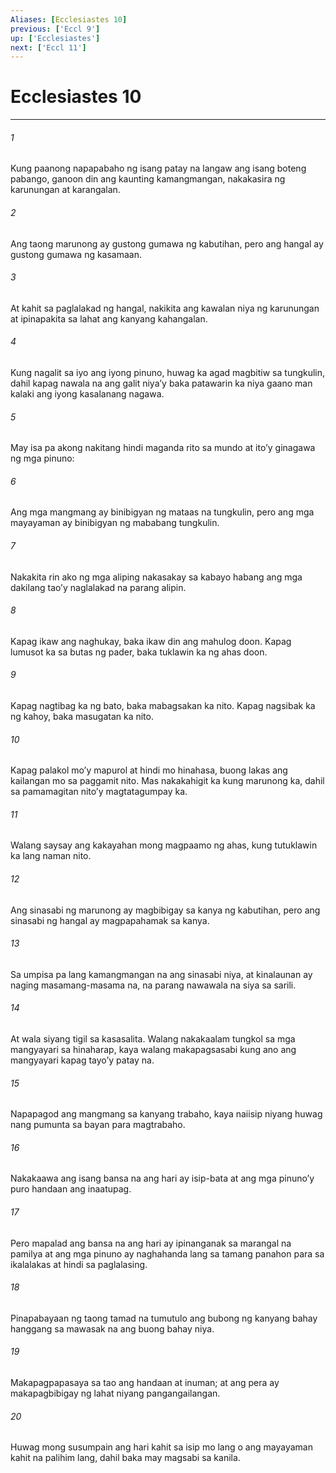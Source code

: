 ```yaml
---
Aliases: [Ecclesiastes 10]
previous: ['Eccl 9']
up: ['Ecclesiastes']
next: ['Eccl 11']
---
```

# Ecclesiastes 10

***


###### 1 


Kung paanong napapabaho ng isang patay na langaw ang isang boteng pabango, ganoon din ang kaunting kamangmangan, nakakasira ng karunungan at karangalan. 


###### 2 


Ang taong marunong ay gustong gumawa ng kabutihan, pero ang hangal ay gustong gumawa ng kasamaan. 


###### 3 


At kahit sa paglalakad ng hangal, nakikita ang kawalan niya ng karunungan at ipinapakita sa lahat ang kanyang kahangalan. 


###### 4 


Kung nagalit sa iyo ang iyong pinuno, huwag ka agad magbitiw sa tungkulin, dahil kapag nawala na ang galit niyaʼy baka patawarin ka niya gaano man kalaki ang iyong kasalanang nagawa. 


###### 5 


May isa pa akong nakitang hindi maganda rito sa mundo at itoʼy ginagawa ng mga pinuno: 


###### 6 


Ang mga mangmang ay binibigyan ng mataas na tungkulin, pero ang mga mayayaman ay binibigyan ng mababang tungkulin. 


###### 7 


Nakakita rin ako ng mga aliping nakasakay sa kabayo habang ang mga dakilang taoʼy naglalakad na parang alipin. 


###### 8 


Kapag ikaw ang naghukay, baka ikaw din ang mahulog doon. Kapag lumusot ka sa butas ng pader, baka tuklawin ka ng ahas doon. 


###### 9 


Kapag nagtibag ka ng bato, baka mabagsakan ka nito. Kapag nagsibak ka ng kahoy, baka masugatan ka nito. 


###### 10 


Kapag palakol moʼy mapurol at hindi mo hinahasa, buong lakas ang kailangan mo sa paggamit nito. Mas nakakahigit ka kung marunong ka, dahil sa pamamagitan nitoʼy magtatagumpay ka. 


###### 11 


Walang saysay ang kakayahan mong magpaamo ng ahas, kung tutuklawin ka lang naman nito. 


###### 12 


Ang sinasabi ng marunong ay magbibigay sa kanya ng kabutihan, pero ang sinasabi ng hangal ay magpapahamak sa kanya. 


###### 13 


Sa umpisa pa lang kamangmangan na ang sinasabi niya, at kinalaunan ay naging masamang-masama na, na parang nawawala na siya sa sarili. 


###### 14 


At wala siyang tigil sa kasasalita. Walang nakakaalam tungkol sa mga mangyayari sa hinaharap, kaya walang makapagsasabi kung ano ang mangyayari kapag tayoʼy patay na. 


###### 15 


Napapagod ang mangmang sa kanyang trabaho, kaya naiisip niyang huwag nang pumunta sa bayan para magtrabaho. 


###### 16 


Nakakaawa ang isang bansa na ang hari ay isip-bata at ang mga pinunoʼy puro handaan ang inaatupag. 


###### 17 


Pero mapalad ang bansa na ang hari ay ipinanganak sa marangal na pamilya at ang mga pinuno ay naghahanda lang sa tamang panahon para sa ikalalakas at hindi sa paglalasing. 


###### 18 


Pinapabayaan ng taong tamad na tumutulo ang bubong ng kanyang bahay hanggang sa mawasak na ang buong bahay niya. 


###### 19 


Makapagpapasaya sa tao ang handaan at inuman; at ang pera ay makapagbibigay ng lahat niyang pangangailangan. 


###### 20 


Huwag mong susumpain ang hari kahit sa isip mo lang o ang mayayaman kahit na palihim lang, dahil baka may magsabi sa kanila.

